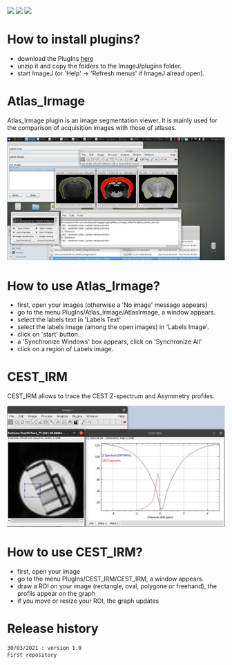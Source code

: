 [![](https://img.shields.io/badge/java-8-yellow.svg)](https://www.java.com/fr/download/)
[![](https://img.shields.io/badge/platform-Linux%2C%20OSX%2C%20Windows-orange.svg)](#)
[![](https://img.shields.io/badge/works%20with-ImageJ-1abc9c.svg)](https://imagej.nih.gov/ij/)


# How to install plugins?

- download the PlugIns [here](https://github.com/montigno/PlugIns_ImageJ/archive/refs/heads/main.zip)
- unzip it and copy the folders to the ImageJ/plugins folder.
- start ImageJ (or 'Help' -> 'Refresh menus' if ImageJ alread open).

# Atlas_Irmage

Atlas_Irmage plugin is an image segmentation viewer.
It is mainly used for the comparison of acquisition images with those of atlases.

<p align="left">
<img src="https://github.com/montigno/PlugIns_ImageJ/blob/devpt/Screenshot_Atlas.jpg" width="600">
</p>

# How to use Atlas_Irmage?

- first, open your images (otherwise a 'No image' message appears)
- go to the menu PlugIns/Atlas_Irmage/AtlasIrmage, a window appears.
- select the labels text in 'Labels Text'
- select the labels image (among the open images) in 'Labels Image'.
- click on 'start' button.
- a 'Synchronize Windows' box appears, click on 'Synchronize All'
- click on a region of Labels image.


# CEST_IRM

CEST_IRM allows to trace the CEST Z-spectrum and Asymmetry profiles.

<p align="left">
<img src="https://github.com/montigno/PlugIns_ImageJ/blob/devpt/Screenshot_CEST.jpg" width="600">
</p>

# How to use CEST_IRM?

 - first, open your image
 - go to the menu PlugIns/CEST_IRM/CEST_IRM, a window appears.
 - draw a ROI on your image (rectangle, oval, polygone or freehand), the profils appear on the graph
 - if you move or resize your ROI, the graph updates

# Release history

    30/03/2021 : version 1.0
	First repository


